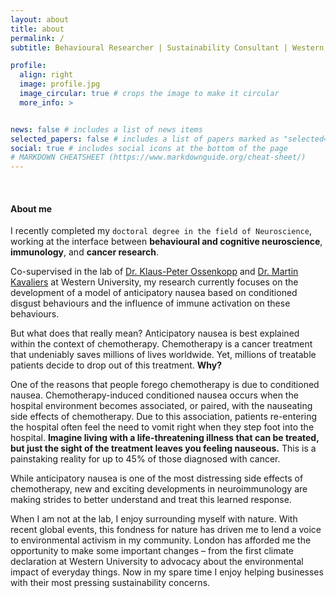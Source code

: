 ```yaml
---
layout: about
title: about
permalink: /
subtitle: Behavioural Researcher | Sustainability Consultant | Western University

profile:
  align: right
  image: profile.jpg
  image_circular: true # crops the image to make it circular
  more_info: >


news: false # includes a list of news items
selected_papers: false # includes a list of papers marked as "selected={true}"
social: true # includes social icons at the bottom of the page
# MARKDOWN CHEATSHEET (https://www.markdownguide.org/cheat-sheet/)
---
```


<br>

#### About me
I recently completed my `doctoral degree in the field of Neuroscience`, working at the interface between **behavioural and cognitive neuroscience**, **immunology**, and **cancer research**.

Co-supervised in the lab of [Dr. Klaus-Peter Ossenkopp](https://www.psychology.uwo.ca/people/faculty/profiles/ossenkopp.html) and [Dr. Martin Kavaliers](https://www.psychology.uwo.ca/people/faculty/profiles/kavaliers.html) at Western University, my research currently focuses on the development of a model of anticipatory nausea based on conditioned disgust behaviours and the influence of immune activation on these behaviours.

But what does that really mean? Anticipatory nausea is best explained within the context of chemotherapy. Chemotherapy is a cancer treatment that undeniably saves millions of lives worldwide. Yet, millions of treatable patients decide to drop out of this treatment. **Why?**

One of the reasons that people forego chemotherapy is due to conditioned nausea. Chemotherapy-induced conditioned nausea occurs when the hospital environment becomes associated, or paired, with the nauseating side effects of chemotherapy. Due to this association, patients re-entering the hospital often feel the need to vomit right when they step foot into the hospital. **Imagine living with a life-threatening illness that can be treated, but just the sight of the treatment leaves you feeling nauseous.** This is a painstaking reality for up to 45% of those diagnosed with cancer.

While anticipatory nausea is one of the most distressing side effects of chemotherapy, new and exciting developments in neuroimmunology are making strides to better understand and treat this learned response.

When I am not at the lab, I enjoy surrounding myself with nature. With recent global events, this fondness for nature has driven me to lend a voice to environmental activism in my community. London has afforded me the opportunity to make some important changes – from the first climate declaration at Western University to advocacy about the environmental impact of everyday things. Now in my spare time I enjoy helping businesses with their most pressing sustainability concerns. 

<br><br>